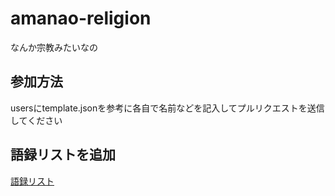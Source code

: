 # amanao-religion
なんか宗教みたいなの
## 参加方法
usersにtemplate.jsonを参考に各自で名前などを記入してプルリクエストを送信してください

## 語録リストを追加
[語録リスト](./analects.txt)
